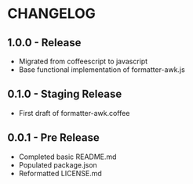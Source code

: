 # CHANGELOG

## 1.0.0 - Release

*   Migrated from coffeescript to javascript
*   Base functional implementation of formatter-awk.js

## 0.1.0 - Staging Release

*   First draft of formatter-awk.coffee

## 0.0.1 - Pre Release

*   Completed basic README.md
*   Populated package.json
*   Reformatted LICENSE.md
